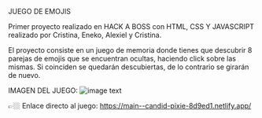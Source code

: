 JUEGO DE EMOJIS


Primer proyecto realizado en HACK A BOSS con HTML, CSS Y JAVASCRIPT realizado por Cristina, Eneko, Alexiel y Cristina.


El proyecto consiste en un juego de memoria donde tienes que descubrir 8 parejas de emojis que se encuentran ocultas, haciendo click sobre las mismas. Si coinciden se quedarán descubiertas, de lo contrario se girarán de nuevo. 

IMAGEN DEL JUEGO:
![image text](https://github.com/CristinaValdi/proyectoEmojis/blob/main/images/Imagen_juego.png)


👉🏼 Enlace directo al juego: https://main--candid-pixie-8d9ed1.netlify.app/
